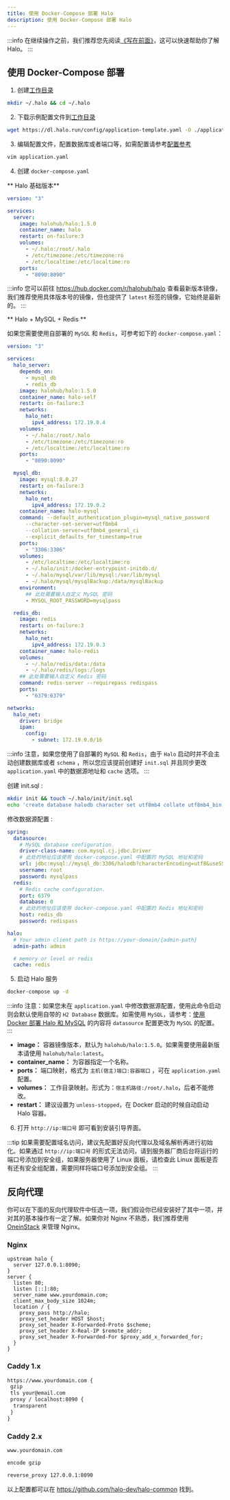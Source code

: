 ```yaml
---
title: 使用 Docker-Compose 部署 Halo
description: 使用 Docker-Compose 部署 Halo
---
```


:::info
在继续操作之前，我们推荐您先阅读[《写在前面》](../../prepare)，这可以快速帮助你了解 Halo。
:::

## 使用 Docker-Compose 部署

1. 创建[工作目录](../../prepare#工作目录)

```bash
mkdir ~/.halo && cd ~/.halo
```

2. 下载示例配置文件到[工作目录](../../prepare#工作目录)

```bash
wget https://dl.halo.run/config/application-template.yaml -O ./application.yaml
```

3. 编辑配置文件，配置数据库或者端口等，如需配置请参考[配置参考](../../config)

```bash
vim application.yaml
```

4. 创建 `docker-compose.yaml`

** Halo 基础版本**

```yaml
version: "3"

services:
  server:
    image: halohub/halo:1.5.0
    container_name: halo
    restart: on-failure:3
    volumes:
      - ~/.halo:/root/.halo
      - /etc/timezone:/etc/timezone:ro
      - /etc/localtime:/etc/localtime:ro
    ports:
      - "8090:8090"
```

:::info
您可以前往 <https://hub.docker.com/r/halohub/halo> 查看最新版本镜像，我们推荐使用具体版本号的镜像，但也提供了 `latest` 标签的镜像，它始终是最新的。
:::

** Halo + MySQL + Redis **

如果您需要使用自部署的 `MySQL` 和 `Redis`，可参考如下的 `docker-compose.yaml`：

```yaml
version: "3"

services:
  halo_server:
    depends_on:
      - mysql_db
      - redis_db
    image: halohub/halo:1.5.0
    container_name: halo-self
    restart: on-failure:3
    networks:
      halo_net:
        ipv4_address: 172.19.0.4
    volumes:
      - ~/.halo:/root/.halo
      - /etc/timezone:/etc/timezone:ro
      - /etc/localtime:/etc/localtime:ro
    ports:
      - "8090:8090"

  mysql_db:
    image: mysql:8.0.27
    restart: on-failure:3
    networks:
      halo_net:
        ipv4_address: 172.19.0.2
    container_name: halo-mysql
    command: --default_authentication_plugin=mysql_native_password
      --character-set-server=utf8mb4
      --collation-server=utf8mb4_general_ci
      --explicit_defaults_for_timestamp=true
    ports:
      - "3306:3306"
    volumes:
      - /etc/localtime:/etc/localtime:ro
      - ~/.halo/init:/docker-entrypoint-initdb.d/
      - ~/.halo/mysql/var/lib/mysql:/var/lib/mysql
      - ~/.halo/mysql/mysqlBackup:/data/mysqlBackup
    environment:
      ## 此处需要输入自定义 MySQL 密码
      - MYSQL_ROOT_PASSWORD=mysqlpass

  redis_db:
    image: redis
    restart: on-failure:3
    networks:
      halo_net:
        ipv4_address: 172.19.0.3
    container_name: halo-redis
    volumes:
      - ~/.halo/redis/data:/data
      - ~/.halo/redis/logs:/logs
    ## 此处需要输入自定义 Redis 密码
    command: redis-server --requirepass redispass
    ports:
      - "6379:6379"

networks:
  halo_net:
    driver: bridge
    ipam:
      config:
        - subnet: 172.19.0.0/16
```


:::info
注意，如果您使用了自部署的 `MySQL` 和 `Redis`，由于 `Halo` 启动时并不会主动创建数据库或者 `schema` ，所以您应该提前创建好 `init.sql` 并且同步更改 `application.yaml` 中的数据源地址和 `cache` 选项。
:::

创建 init.sql :

```bash
mkdir init && touch ~/.halo/init/init.sql
echo 'create database halodb character set utf8mb4 collate utf8mb4_bin;' > ~/.halo/init/init.sql
```

修改数据源配置 :

```yaml
spring:
  datasource:
    # MySQL database configuration.
    driver-class-name: com.mysql.cj.jdbc.Driver
    # 此处的地址应该使用 docker-compose.yaml 中配置的 MySQL 地址和密码
    url: jdbc:mysql://mysql_db:3306/halodb?characterEncoding=utf8&useSSL=false&serverTimezone=Asia/Shanghai&allowPublicKeyRetrieval=true
    username: root
    password: mysqlpass
  redis:
    # Redis cache configuration.
    port: 6379
    database: 0
    # 此处的地址应该使用 docker-compose.yaml 中配置的 Redis 地址和密码
    host: redis_db
    password: redispass

halo:
  # Your admin client path is https://your-domain/{admin-path}
  admin-path: admin

  # memory or level or redis
  cache: redis
```
5. 启动 Halo 服务

```bash
docker-compose up -d
```

:::info
注意：如果您未在 `application.yaml` 中修改数据源配置，使用此命令启动则会默认使用自带的 `H2 Database` 数据库。如需使用 `MySQL`，请参考：[使用 Docker 部署 Halo 和 MySQL](./docker-mysql) 的内容将 `datasource` 配置更改为 `MySQL` 的配置。
:::

- **image：** 容器镜像版本，默认为 `halohub/halo:1.5.0`。如果需要使用最新版本请使用 `halohub/halo:latest`。
- **container_name：** 为容器指定一个名称。
- **ports：** 端口映射，格式为 `主机(宿主)端口:容器端口` ，可在 `application.yaml` 配置。
- **volumes：** 工作目录映射。形式为：`宿主机路径:/root/.halo`，后者不能修改。
- **restart：** 建议设置为 `unless-stopped`，在 Docker 启动的时候自动启动 Halo 容器。

6. 打开 `http://ip:端口号` 即可看到安装引导界面。

:::tip
如果需要配置域名访问，建议先配置好反向代理以及域名解析再进行初始化。如果通过 `http://ip:端口号` 的形式无法访问，请到服务器厂商后台将运行的端口号添加到安全组，如果服务器使用了 Linux 面板，请检查此 Linux 面板是否有还有安全组配置，需要同样将端口号添加到安全组。
:::

## 反向代理

你可以在下面的反向代理软件中任选一项，我们假设你已经安装好了其中一项，并对其的基本操作有一定了解。如果你对 Nginx 不熟悉，我们推荐使用 [OneinStack](./oneinstack) 来管理 Nginx。

### Nginx

```nginx
upstream halo {
  server 127.0.0.1:8090;
}
server {
  listen 80;
  listen [::]:80;
  server_name www.yourdomain.com;
  client_max_body_size 1024m;
  location / {
    proxy_pass http://halo;
    proxy_set_header HOST $host;
    proxy_set_header X-Forwarded-Proto $scheme;
    proxy_set_header X-Real-IP $remote_addr;
    proxy_set_header X-Forwarded-For $proxy_add_x_forwarded_for;
  }
}
```

### Caddy 1.x

```txt
https://www.yourdomain.com {
 gzip
 tls your@email.com
 proxy / localhost:8090 {
  transparent
 }
}
```

### Caddy 2.x

```txt
www.yourdomain.com

encode gzip

reverse_proxy 127.0.0.1:8090
```

以上配置都可以在 <https://github.com/halo-dev/halo-common> 找到。

